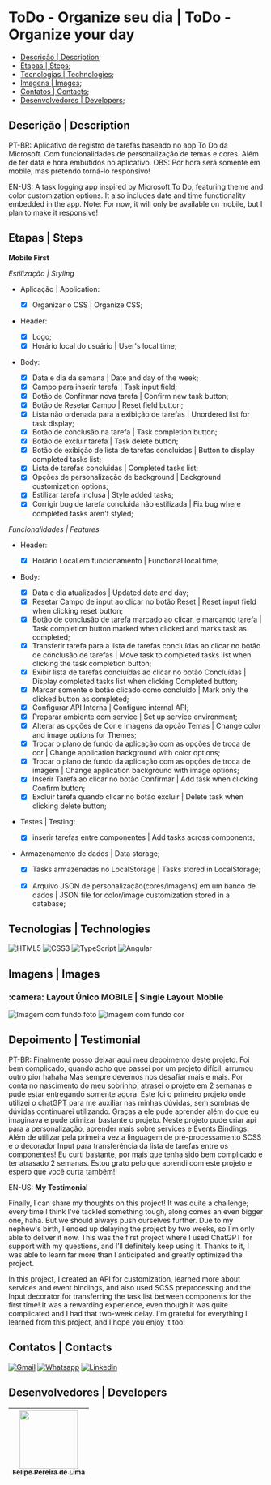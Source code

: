 # ToDo - Organize seu dia | ToDo - Organize your day

- [Descrição | Description](#descrição);
- [Etapas | Steps](#etapas);
- [Tecnologias | Technologies](#tecnologias);
- [Imagens | Images](#imagens);
- [Contatos | Contacts](#contatos);
- [Desenvolvedores | Developers](#desenvolvedores);

## Descrição | Description

PT-BR: Aplicativo de registro de tarefas baseado no app To Do da Microsoft. Com funcionalidades de personalização de temas e cores. Além de ter data e hora embutidos no aplicativo.
OBS: Por hora será somente em mobile, mas pretendo torná-lo responsivo!

EN-US: A task logging app inspired by Microsoft To Do, featuring theme and color customization options. It also includes date and time functionality embedded in the app. Note: For now, it will only be available on mobile, but I plan to make it responsive!

## Etapas | Steps

**Mobile First**

*Estilização | Styling*

  - Aplicação | Application:

    - [x] Organizar o CSS | Organize CSS;

  - Header:

    - [x] Logo;
    - [x] Horário local do usuário | User's local time;

  - Body:
     - [x] Data e dia da semana | Date and day of the week;
     - [x] Campo para inserir tarefa | Task input field;
     - [x] Botão de Confirmar nova tarefa | Confirm new task button;
     - [x] Botão de Resetar Campo | Reset field button;
     - [x] Lista não ordenada para a exibição de tarefas | Unordered list for task display;
     - [x] Botão de conclusão na tarefa | Task completion button;
     - [x] Botão de excluir tarefa | Task delete button;
     - [x] Botão de exibição de lista de tarefas concluídas | Button to display completed tasks list;
     - [x] Lista de tarefas concluidas | Completed tasks list;
     - [x] Opções de personalização de background | Background customization options;
     - [x] Estilizar tarefa inclusa | Style added tasks;
     - [x] Corrigir bug de tarefa concluida não estilizada | Fix bug where completed tasks aren't styled;
  
*Funcionalidades | Features*

  - Header:
    
    - [x] Horário Local em funcionamento | Functional local time;
    
  - Body: 
  
    - [x] Data e dia atualizados | Updated date and day;
    - [x] Resetar Campo de input ao clicar no botão Reset | Reset input field when clicking reset button;
    - [x] Botão de conclusão de tarefa marcado ao clicar, e marcando tarefa | Task completion button marked when clicked and marks task as completed;
    - [x] Transferir tarefa para a lista de tarefas concluídas ao clicar no botão de conclusão de tarefas | Move task to completed tasks list when clicking the task completion button;
    - [x] Exibir lista de tarefas concluídas ao clicar no botão Concluídas | Display completed tasks list when clicking Completed button;
    - [x] Marcar somente o botão clicado como concluído | Mark only the clicked button as completed;
    - [x] Configurar API Interna | Configure internal API;
    - [x] Preparar ambiente com service | Set up service environment;
    - [x] Alterar as opções de Cor e Imagens da opção Temas | Change color and image options for Themes;
    - [x] Trocar o plano de fundo da aplicação com as opções de troca de cor | Change application background with color options;
    - [x] Trocar o plano de fundo da aplicação com as opções de troca de imagem | Change application background with image options;
    - [x] Inserir Tarefa ao clicar no botão Confirmar | Add task when clicking Confirm button;
    - [x] Excluir tarefa quando clicar no botão excluir | Delete task when clicking delete button;
    
  - Testes | Testing:
    
    - [x] inserir tarefas entre componentes | Add tasks across components;

  - Armazenamento de dados | Data storage;
     - [x] Tasks armazenadas no LocalStorage | Tasks stored in LocalStorage;
     - [x] Arquivo JSON de personalização(cores/imagens) em um banco de dados | JSON file for color/image customization stored in a database; 

  
    
## Tecnologias | Technologies

![HTML5](https://img.shields.io/badge/html5-%23E34F26.svg?style=for-the-badge&logo=html5&logoColor=white) ![CSS3](https://img.shields.io/badge/css3-%231572B6.svg?style=for-the-badge&logo=css3&logoColor=white) ![TypeScript](https://img.shields.io/badge/TypeScript-007ACC?style=for-the-badge&logo=typescript&logoColor=white) ![Angular](https://img.shields.io/badge/Angular-DD0031?style=for-the-badge&logo=angular&logoColor=white) 

## Imagens | Images

<h3> :camera: Layout Único MOBILE | Single Layout Mobile</h3>

![Imagem com fundo foto](https://user-images.githubusercontent.com/102830741/224446833-857a03b6-bbe4-431a-98f4-9a61aecc2da2.png)
![Imagem com fundo cor](https://user-images.githubusercontent.com/102830741/224446382-55afd16d-f5fe-4a95-9a4a-ca62a8016053.png)

## Depoimento | Testimonial

PT-BR: Finalmente posso deixar aqui meu depoimento deste projeto. Foi bem complicado, quando acho que passei por um projeto difícil, arrumou outro pior hahaha Mas sempre devemos nos desafiar mais e mais. Por conta no nascimento do meu sobrinho, atrasei o projeto em 2 semanas e pude estar entregando somente agora. Este foi o primeiro projeto onde utilizei o chatGPT para me auxiliar nas minhas dúvidas, sem sombras de dúvidas continuarei utilizando. Graças a ele pude aprender além do que eu imaginava e pude otimizar bastante o projeto.
Neste projeto pude criar api para a personalização, aprender mais sobre services e Events Bindings. Além de utilizar pela primeira vez a linguagem de pré-processamento SCSS e o decorador Input para transferência da lista de tarefas entre os componentes! Eu curti bastante, por mais que tenha sido bem complicado e ter atrasado 2 semanas. Estou grato pelo que aprendi com este projeto e espero que você curta também!!

EN-US: **My Testimonial**

Finally, I can share my thoughts on this project! It was quite a challenge; every time I think I've tackled something tough, along comes an even bigger one, haha. But we should always push ourselves further. Due to my nephew's birth, I ended up delaying the project by two weeks, so I'm only able to deliver it now. This was the first project where I used ChatGPT for support with my questions, and I’ll definitely keep using it. Thanks to it, I was able to learn far more than I anticipated and greatly optimized the project.

In this project, I created an API for customization, learned more about services and event bindings, and also used SCSS preprocessing and the Input decorator for transferring the task list between components for the first time! It was a rewarding experience, even though it was quite complicated and I had that two-week delay. I'm grateful for everything I learned from this project, and I hope you enjoy it too!

## Contatos | Contacts

<a href="mailto:felipe.lima0160@gmail.com">![Gmail](https://img.shields.io/badge/Gmail-D14836?style=for-the-badge&logo=gmail&logoColor=white)</a>  <a href="https://wa.me/5521979926096">![Whatsapp](https://img.shields.io/badge/WhatsApp-25D366?style=for-the-badge&logo=whatsapp&logoColor=white)</a>  <a href="https://www.linkedin.com/in/felipe-lima01/">![Linkedin](https://img.shields.io/badge/LinkedIn-0077B5?style=for-the-badge&logo=linkedin&logoColor=white)</a> 

## Desenvolvedores | Developers

| [<img src="https://avatars.githubusercontent.com/u/102830741?s=400&u=eb0ed821d5deeaaac9a910f737ce38ddfda2f3a9&v=4" width=115><br><sub>Felipe Pereira de Lima</sub>](https://github.com/LipePLima) 
| :---: |
